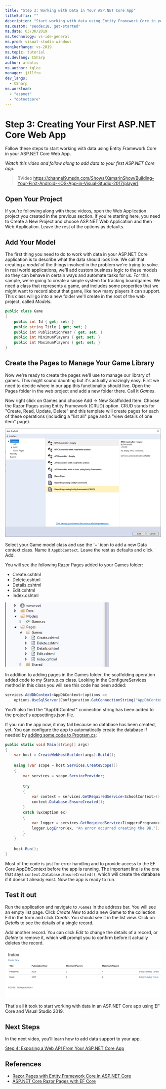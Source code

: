 ```yaml
---
title: "Step 3: Working with Data in Your ASP.NET Core App"
titleSuffix: ""
description: "Start working with data using Entity Framework Core in your ASP.NET Core Web App with this video tutorial and step-by-step instructions."
ms.custom: "seodec18, get-started"
ms.date: 03/30/2019
ms.technology: vs-ide-general
ms.prod: visual-studio-windows
monikerRange: vs-2019
ms.topic: tutorial
ms.devlang: CSharp
author: ardalis
ms.author: tglee
manager: jillfra
dev_langs:
  - CSharp
ms.workload:
  - "aspnet"
  - "dotnetcore"
---
```

# Step 3: Creating Your First ASP.NET Core Web App

Follow these steps to start working with data using Entity Framework Core in your ASP.NET Core Web App.

_Watch this video and follow along to add data to your first ASP.NET Core app._

> [!Video https://channel9.msdn.com/Shows/XamarinShow/Building-Your-First-Android--iOS-App-in-Visual-Studio-2017/player]

## Open Your Project

If you're following along with these videos, open the Web Application project you created in the previous section. If you're starting here, you need to Create a New Project and choose ASP.NET Web Application and then Web Application. Leave the rest of the options as defaults.

## Add Your Model

The first thing you need to do to work with data in your ASP.NET Core application is to describe what the data should look like. We call that creating a *model* of the things involved in the problem we're trying to solve. In real world applications, we'll add custom business logic to these models so they can behave in certain ways and automate tasks for us. For this sample, we're going to create a simple system for tracking boardgames. We need a class that represents a game, and includes some properties that we might want to record about that game, like how many players it can support. This class will go into a new folder we'll create in the root of the web project, called *Models*.

```csharp
public class Game
{
    public int Id { get; set; }
    public string Title { get; set; }
    public int PublicationYear { get; set; }
    public int MinimumPlayers { get; set; }
    public int MaximumPlayers { get; set; }
}
```

## Create the Pages to Manage Your Game Library

Now we're ready to create the pages we'll use to manage our library of games. This might sound daunting but it's actually amazingly easy. First we need to decide where in our app this functionality should live. Open the Pages folder in the web project and add a new folder there. Call it *Games*.

Now right click on Games and choose Add -> New Scaffolded Item. Choose the Razor Pages using Entity Framework (CRUD) option. CRUD stands for "Create, Read, Update, Delete" and this template will create pages for each of these operations (including a "list all" page and a "view details of one item" page).

![Visual Studio 2019 ASP.NET Core Add Scaffolded Pages](media/vs2019-add-scaffold.png)

Select your Game model class and use the '+' icon to add a new Data context class. Name it `AppDbContext`. Leave the rest as defaults and click Add.

You will see the following Razor Pages added to your Games folder:

- Create.cshtml
- Delete.cshtml
- Details.cshtml
- Edit.cshtml
- Index.cshtml

![Visual Studio 2019 ASP.NET Core Scaffolded Pages](media/vs2019-scaffolded-pages.png)

In addition to adding pages in the Games folder, the scaffolding operation added code to my Startup.cs class. Looking in the ConfigureServices method in this class you will see this code has been added:

```csharp
services.AddDbContext<AppDbContext>(options =>
    options.UseSqlServer(Configuration.GetConnectionString("AppDbContext")));
```

You'll also find the "AppDbContext" connection string has been added to the project's appsettings.json file.

If you run the app now, it may fail because no database has been created, yet. You can configure the app to automatically create the database if needed by [adding some code to Program.cs](https://docs.microsoft.com/en-us/aspnet/core/data/ef-rp/intro?view=aspnetcore-2.1&tabs=visual-studio#update-main):

```csharp
public static void Main(string[] args)
{
    var host = CreateWebHostBuilder(args).Build();

    using (var scope = host.Services.CreateScope())
    {
        var services = scope.ServiceProvider;

        try
        {
            var context = services.GetRequiredService<SchoolContext>();
            context.Database.EnsureCreated();
        }
        catch (Exception ex)
        {
            var logger = services.GetRequiredService<ILogger<Program>>();
            logger.LogError(ex, "An error occurred creating the DB.");
        }
    }

    host.Run();
}
```

Most of the code is just for error handling and to provide access to the EF Core AppDbContext before the app is running. The important line is the one that says `context.Database.EnsureCreated()`, which will create the database if it doesn't already exist. Now the app is ready to run.

## Test it out

Run the application and navigate to `/Games` in the address bar. You will see an empty list page. Click *Create New* to add a new Game to the collection. Fill in the form and click *Create*. You should see it in the list view. Click on *Details* to see the details of a single record.

Add another record. You can click *Edit* to change the details of a record, or *Delete* to remove it, which will prompt you to confirm before it actually deletes the record.

![Visual Studio 2019 ASP.NET Core Scaffolded Pages In Browser](media/vs2019-game-list.png)

That's all it took to start working with data in an ASP.NET Core app using EF Core and Visual Studio 2019.

## Next Steps

In the next video, you'll learn how to add data support to your app.

[Step 4: Exposing a Web API From Your ASP.NET Core App](tutorial-aspnet-ef-step-04.md)

## References

- [Razor Pages with Entity Framework Core in ASP.NET Core](https://docs.microsoft.com/en-us/aspnet/core/data/ef-rp/intro?view=aspnetcore-2.1&tabs=visual-studio)
- [ASP.NET Core Razor Pages with EF Core](https://docs.microsoft.com/en-us/aspnet/core/data/?view=aspnetcore-2.1)
